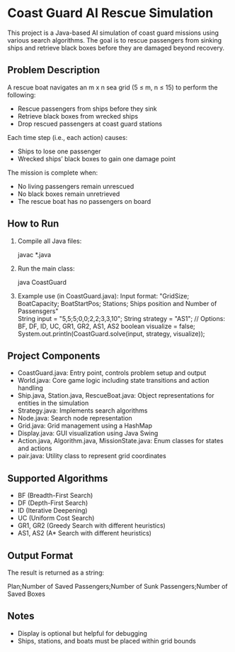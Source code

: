 # Coast Guard AI Rescue Simulation

This project is a Java-based AI simulation of coast guard missions using various search algorithms. The goal is to rescue passengers from sinking ships and retrieve black boxes before they are damaged beyond recovery.

## Problem Description

A rescue boat navigates an m x n sea grid (5 ≤ m, n ≤ 15) to perform the following:
- Rescue passengers from ships before they sink
- Retrieve black boxes from wrecked ships
- Drop rescued passengers at coast guard stations

Each time step (i.e., each action) causes:
- Ships to lose one passenger
- Wrecked ships’ black boxes to gain one damage point

The mission is complete when:
- No living passengers remain unrescued
- No black boxes remain unretrieved
- The rescue boat has no passengers on board

## How to Run

1. Compile all Java files:

   javac *.java

2. Run the main class:

   java CoastGuard

3. Example use (in CoastGuard.java):
   Input format: "GridSize; BoatCapacity; BoatStartPos; Stations; Ships position and Number of Passensgers"     
   String input = "5,5;5;0,0;2,2;3,3,10";
   String strategy = "AS1"; // Options: BF, DF, ID, UC, GR1, GR2, AS1, AS2
   boolean visualize = false;
   System.out.println(CoastGuard.solve(input, strategy, visualize));

## Project Components

- CoastGuard.java: Entry point, controls problem setup and output
- World.java: Core game logic including state transitions and action handling
- Ship.java, Station.java, RescueBoat.java: Object representations for entities in the simulation
- Strategy.java: Implements search algorithms
- Node.java: Search node representation
- Grid.java: Grid management using a HashMap
- Display.java: GUI visualization using Java Swing
- Action.java, Algorithm.java, MissionState.java: Enum classes for states and actions
- pair.java: Utility class to represent grid coordinates

## Supported Algorithms

- BF (Breadth-First Search)
- DF (Depth-First Search)
- ID (Iterative Deepening)
- UC (Uniform Cost Search)
- GR1, GR2 (Greedy Search with different heuristics)
- AS1, AS2 (A* Search with different heuristics)

## Output Format

The result is returned as a string:

Plan;Number of Saved Passengers;Number of Sunk Passengers;Number of Saved Boxes


## Notes

- Display is optional but helpful for debugging
- Ships, stations, and boats must be placed within grid bounds

